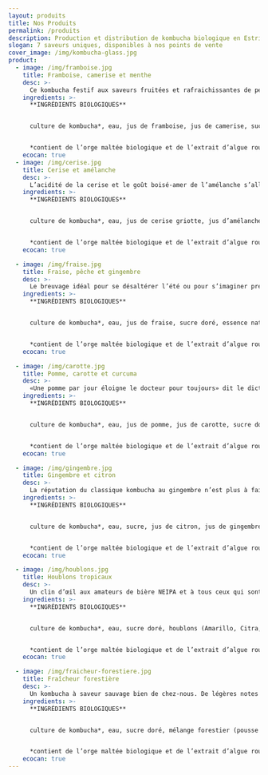 ```yaml
---
layout: produits
title: Nos Produits
permalink: /produits
description: Production et distribution de kombucha biologique en Estrie.
slogan: 7 saveurs uniques, disponibles à nos points de vente
cover_image: /img/kombucha-glass.jpg
product:
  - image: /img/framboise.jpg
    title: Framboise, camerise et menthe
    desc: >-
      Ce kombucha festif aux saveurs fruitées et rafraichissantes de petits fruits rouges en fera rougir les cocktails les plus raffinés. La camerise est un superfruit riche en antioxydant venant bonifier les bienfaits pour la santé.
    ingredients: >-
      **INGRÉDIENTS BIOLOGIQUES**


      culture de kombucha*, eau, jus de framboise, jus de camerise, sucre doré, menthe.


      *contient de l’orge maltée biologique et de l’extrait d’algue rouge (chondrus crispus)
    ecocan: true
  - image: /img/cerise.jpg
    title: Cerise et amélanche
    desc: >-
      L’acidité de la cerise et le goût boisé-amer de l’amélanche s’allient pour donner une boisson parfaitement équilibrée et se prêtant à toute occasion. Ce kombucha saura ravir même les nouvellement initiés de par sa douceur et ses arômes floraux.
    ingredients: >-
      **INGRÉDIENTS BIOLOGIQUES**


      culture de kombucha*, eau, jus de cerise griotte, jus d’amélanche, sucre doré, thé noir.


      *contient de l’orge maltée biologique et de l’extrait d’algue rouge (chondrus crispus)
    ecocan: true

  - image: /img/fraise.jpg
    title: Fraise, pêche et gingembre
    desc: >-
      Le breuvage idéal pour se désaltérer l’été ou pour s’imaginer prendre un bain de soleil sur une plage! Cette combinaison de fruits sucrés, légèrement épicée au gingembre, stimulera vos papilles tout en vous procurant une sensation de bien-être.
    ingredients: >-
      **INGRÉDIENTS BIOLOGIQUES**


      culture de kombucha*, eau, jus de fraise, sucre doré, essence naturelle de pêche, jus de gingembre, thé vert.


      *contient de l’orge maltée biologique et de l’extrait d’algue rouge (chondrus crispus)
    ecocan: true

  - image: /img/carotte.jpg
    title: Pomme, carotte et curcuma
    desc: >-
      «Une pomme par jour éloigne le docteur pour toujours» dit le dicton, mais imaginez si on y ajoute des alliés reconnus pour la santé tels le jus de carotte, le jus de racine de curcuma et qu’on fermente le tout en kombucha :  Le summum pour détoxifier et revigorer son corps et son âme!
    ingredients: >-
      **INGRÉDIENTS BIOLOGIQUES**


      culture de kombucha*, eau, jus de pomme, jus de carotte, sucre doré, jus de curcuma, jus de gingembre, rooibos.


      *contient de l’orge maltée biologique et de l’extrait d’algue rouge (chondrus crispus)
    ecocan: true

  - image: /img/gingembre.jpg
    title: Gingembre et citron
    desc: >-
      La réputation du classique kombucha au gingembre n’est plus à faire. Nous la réinventons avec l’utilisation de jus de gingembre pressé à froid et l’ajout d’un peu de citron. C’est une concoction simple, zen, vivifiante et agréable en toute circonstance.
    ingredients: >-
      **INGRÉDIENTS BIOLOGIQUES**


      culture de kombucha*, eau, sucre, jus de citron, jus de gingembre, thé vert, thé noir.


      *contient de l’orge maltée biologique et de l’extrait d’algue rouge (chondrus crispus)
    ecocan: true

  - image: /img/houblons.jpg
    title: Houblons tropicaux
    desc: >-
      Un clin d’œil aux amateurs de bière NEIPA et à tous ceux qui sont attirés par une explosion d’agrumes et de fruit de la passion. Cette saveur est élaborée par infusion à froid d’un mélange d’houblons aux arômes tropicaux. Ce kombucha au goût innovant et de faible amertume surprendra même les amateurs avisés de kombucha.
    ingredients: >-
      **INGRÉDIENTS BIOLOGIQUES**


      culture de kombucha*, eau, sucre doré, houblons (Amarillo, Citra, Cascade, Cascade Vert, Newport , Newport Vert).


      *contient de l’orge maltée biologique et de l’extrait d’algue rouge (chondrus crispus)
    ecocan: true

  - image: /img/fraicheur-forestiere.jpg
    title: Fraîcheur forestière
    desc: >-
      Un kombucha à saveur sauvage bien de chez-nous. De légères notes de sapin, d’épinette, de cèdre et de genévrier chatouillent nos cellules gustatives et olfactives. C’est une boisson complexe, mais douce, qui vous apaisera comme une promenade en forêt. Il peut aussi servir d’excellent tonique pour le gin.
    ingredients: >-
      **INGRÉDIENTS BIOLOGIQUES**


      culture de kombucha*, eau, sucre doré, mélange forestier (pousse de sapin baumier, écorce de cèdre thuya,  pousse d’épinette rouge, baie de genévrier), houblon Nugget.


      *contient de l’orge maltée biologique et de l’extrait d’algue rouge (chondrus crispus)
    ecocan: true
---
```

